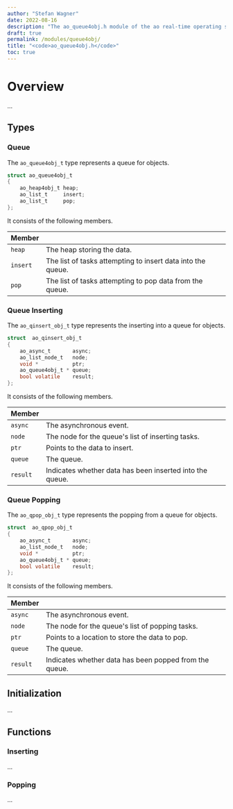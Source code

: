 ```yaml
---
author: "Stefan Wagner"
date: 2022-08-16
description: "The ao_queue4obj.h module of the ao real-time operating system."
draft: true
permalink: /modules/queue4obj/
title: "<code>ao_queue4obj.h</code>"
toc: true
---
```


# Overview

...

## Types

### Queue

The `ao_queue4obj_t` type represents a queue for objects.

```c
struct ao_queue4obj_t
{
    ao_heap4obj_t heap;
    ao_list_t     insert;
    ao_list_t     pop;
};
```

It consists of the following members.

| Member | |
|--------|-|
| `heap` | The heap storing the data. |
| `insert` | The list of tasks attempting to insert data into the queue. |
| `pop` | The list of tasks attempting to pop data from the queue. |

### Queue Inserting

The `ao_qinsert_obj_t` type represents the inserting into a queue for objects.

```c
struct  ao_qinsert_obj_t
{
    ao_async_t       async;
    ao_list_node_t   node;
    void *           ptr;
    ao_queue4obj_t * queue;
    bool volatile    result;
};
```

It consists of the following members.

| Member | |
|--------|-|
| `async` | The asynchronous event. |
| `node` | The node for the queue's list of inserting tasks. |
| `ptr` | Points to the data to insert. |
| `queue` | The queue. |
| `result` | Indicates whether data has been inserted into the queue. |

### Queue Popping

The `ao_qpop_obj_t` type represents the popping from a queue for objects.

```c
struct  ao_qpop_obj_t
{
    ao_async_t       async;
    ao_list_node_t   node;
    void *           ptr;
    ao_queue4obj_t * queue;
    bool volatile    result;
};
```

It consists of the following members.

| Member | |
|--------|-|
| `async` | The asynchronous event. |
| `node` | The node for the queue's list of popping tasks. |
| `ptr` | Points to a location to store the data to pop. |
| `queue` | The queue. |
| `result` | Indicates whether data has been popped from the queue. |

## Initialization

...

## Functions

### Inserting

...

### Popping

...
